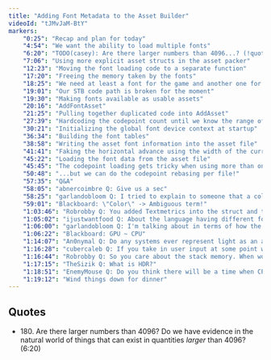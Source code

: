 ```yaml
---
title: "Adding Font Metadata to the Asset Builder"
videoId: "tJMvJaM-BtY"
markers:
    "0:25": "Recap and plan for today"
    "4:54": "We want the ability to load multiple fonts"
    "6:20": "TODO(casey): Are there larger numbers than 4096...? (!quote 180)"
    "7:06": "Using more explicit asset structs in the asset packer"
    "12:23": "Moving the font loading code to a separate function"
    "17:20": "Freeing the memory taken by the fonts"
    "18:25": "We need at least a font for the game and another one for debug purposes"
    "19:01": "Our STB code path is broken for the moment"
    "19:30": "Making fonts available as usable assets"
    "20:16": "AddFontAsset"
    "21:25": "Pulling together duplicated code into AddAsset"
    "27:39": "Hardcoding the codepoint count until we know the range of characters we want to load"
    "30:21": "Initializing the global font device context at startup"
    "36:34": "Building the font tables"
    "38:58": "Writing the asset font information into the asset file"
    "41:41": "Faking the horizontal advance using the width of the current character"
    "45:22": "Loading the font data from the asset file"
    "45:45": "The codepoint loading gets tricky when using more than one asset file..."
    "50:48": "...but we can do the codepoint rebasing per file!"
    "57:35": "Q&A"
    "58:05": "abnercoimbre Q: Give us a sec"
    "58:25": "garlandobloom Q: I tried to explain to someone that a color is just a uint32 and I am not sure I got it across"
    "59:01": "Blackboard: \"Color\" -> Ambiguous term!"
    "1:03:46": "Robrobby Q: You added Textmetrics into the struct and then decided to alloc it - why? And whats the benefit?"
    "1:05:02": "ijustwantfood Q: About the language having different fonts. Would this apply to added packages by other people?"
    "1:06:00": "garlandobloom Q: I'm talking about in terms of how the GPU cares about the color of a pixel, as opposed to a struct with float r,g,b,a. Which is not really necessary for a buffer thing"
    "1:06:22": "Blackboard: GPU ~ CPU"
    "1:14:07": "An0nymal Q: Do any systems ever represent light as an actual frequency and change that value based on interaction with the simulated environment?"
    "1:16:28": "cubercaleb Q: If you take in user input at some point will you worry about blocking Unicode control characters?"
    "1:16:44": "Robrobby Q: So you care about the stack memory. When would you start to really measure it, or is some gut feeling enough? I would never had that idea before not getting an actual error"
    "1:17:15": "TheSizik Q: What is HDR?"
    "1:18:51": "EnemyMouse Q: Do you think there will be a time when CPU and main bandwidth is fast enough to replace GPUs entirely, going back to the days of software renderers?"
    "1:19:12": "Wind things down for dinner"
---
```


## Quotes

* 180\. Are there larger numbers than 4096? Do we have evidence in the natural world of things that can exist in quantities _larger_ than 4096? (6:20)
